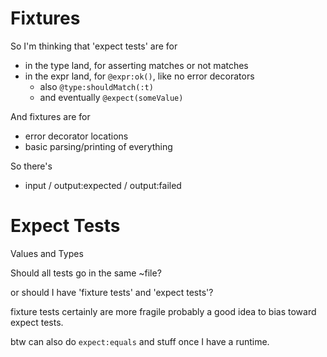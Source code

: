 
# Fixtures

So I'm thinking that 'expect tests' are for
- in the type land, for asserting matches or not matches
- in the expr land, for `@expr:ok()`, like no error decorators
	- also `@type:shouldMatch(:t)`
	- and eventually `@expect(someValue)`

And fixtures are for
- error decorator locations
- basic parsing/printing of everything

So there's
- input / output:expected / output:failed

# Expect Tests

Values
and
Types

Should all tests go in the same ~file?

or should I have 'fixture tests' and 'expect tests'?

fixture tests certainly are more fragile
probably a good idea to bias toward expect tests.

btw can also do `expect:equals` and stuff once I have a runtime.
